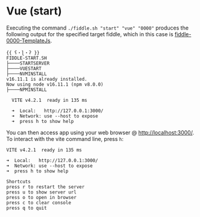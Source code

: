 Vue (start)
======

Executing the command `./fiddle.sh "start" "vue" "0000"` produces the following output for the specified target
fiddle, which in this case is [fiddle-0000-TemplateJs](fiddle-0000-TemplateJs).

    {{ ʕ・ɭ・ʔ }} 
    FIDDLE-START.SH
    ├────STARTSERVER
    ├────VUESTART
    ├────NVMINSTALL
    v16.11.1 is already installed.
    Now using node v16.11.1 (npm v8.0.0)
    ├────NPMINSTALL

      VITE v4.2.1  ready in 135 ms

      ➜  Local:   http://127.0.0.1:3000/
      ➜  Network: use --host to expose
      ➜  press h to show help

    

You can then access app using your web browser @ [http://localhost:3000/](http://localhost:3000/).  To interact with
the vite command line, press `h`:

    VITE v4.2.1  ready in 135 ms

    ➜  Local:   http://127.0.0.1:3000/
    ➜  Network: use --host to expose
    ➜  press h to show help

    Shortcuts
    press r to restart the server
    press u to show server url
    press o to open in browser
    press c to clear console
    press q to quit

